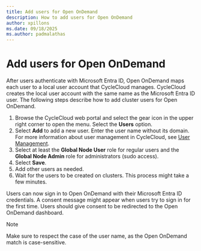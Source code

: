 ```yaml
---
title: Add users for Open OnDemand
description: How to add users for Open OnDemand
author: xpillons
ms.date: 09/18/2025
ms.author: padmalathas
---
```


# Add users for Open OnDemand
After users authenticate with Microsoft Entra ID, Open OnDemand maps each user to a local user account that CycleCloud manages. CycleCloud creates the local user account with the same name as the Microsoft Entra ID user. The following steps describe how to add cluster users for Open OnDemand.

1. Browse the CycleCloud web portal and select the gear icon in the upper right corner to open the menu. Select the **Users** option.
1. Select **Add** to add a new user. Enter the user name without its domain. For more information about user management in CycleCloud, see [User Management](../../concepts/user-management.md).
1. Select at least the **Global Node User** role for regular users and the **Global Node Admin** role for administrators (sudo access).
1. Select **Save**.
1. Add other users as needed.
1. Wait for the users to be created on clusters. This process might take a few minutes.

Users can now sign in to Open OnDemand with their Microsoft Entra ID credentials. A consent message might appear when users try to sign in for the first time. Users should give consent to be redirected to the Open OnDemand dashboard.

   > [!NOTE]
   > Make sure to respect the case of the user name, as the Open OnDemand match is case-sensitive.